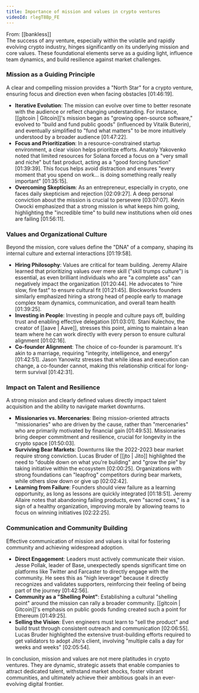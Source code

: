 ```yaml
---
title: Importance of mission and values in crypto ventures
videoId: rlegT8Bp_FE
---
```


From: [[bankless]] <br/> 
The success of any venture, especially within the volatile and rapidly evolving crypto industry, hinges significantly on its underlying mission and core values. These foundational elements serve as a guiding light, influence team dynamics, and build resilience against market challenges.

### Mission as a Guiding Principle
A clear and compelling mission provides a "North Star" for a crypto venture, ensuring focus and direction even when facing obstacles <a class="yt-timestamp" data-t="01:46:19">[01:46:19]</a>.

*   **Iterative Evolution**: The mission can evolve over time to better resonate with the audience or reflect changing understanding. For instance, [[gitcoin | Gitcoin]]'s mission began as "growing open-source software," evolved to "build and fund public goods" (influenced by Vitalik Buterin), and eventually simplified to "fund what matters" to be more intuitively understood by a broader audience <a class="yt-timestamp" data-t="01:47:22">[01:47:22]</a>.
*   **Focus and Prioritization**: In a resource-constrained startup environment, a clear vision helps prioritize efforts. Anatoly Yakovenko noted that limited resources for Solana forced a focus on a "very small and niche" but fast product, acting as a "good forcing function" <a class="yt-timestamp" data-t="01:39:39">[01:39:39]</a>. This focus helps avoid distraction and ensures "every moment that you spend on work... is doing something really really important" <a class="yt-timestamp" data-t="01:35:15">[01:35:15]</a>.
*   **Overcoming Skepticism**: As an entrepreneur, especially in crypto, one faces daily skepticism and rejection <a class="yt-timestamp" data-t="02:09:27">[02:09:27]</a>. A deep personal conviction about the mission is crucial to persevere <a class="yt-timestamp" data-t="03:07:07">[03:07:07]</a>. Kevin Owocki emphasized that a strong mission is what keeps him going, highlighting the "incredible time" to build new institutions when old ones are failing <a class="yt-timestamp" data-t="01:56:11">[01:56:11]</a>.

### Values and Organizational Culture
Beyond the mission, core values define the "DNA" of a company, shaping its internal culture and external interactions <a class="yt-timestamp" data-t="01:19:58">[01:19:58]</a>.

*   **Hiring Philosophy**: Values are critical for team building. Jeremy Allaire learned that prioritizing values over mere skill ("skill trumps culture") is essential, as even brilliant individuals who are "a complete ass" can negatively impact the organization <a class="yt-timestamp" data-t="01:20:44">[01:20:44]</a>. He advocates to "hire slow, fire fast" to ensure cultural fit <a class="yt-timestamp" data-t="01:21:45">[01:21:45]</a>. Blockworks founders similarly emphasized hiring a strong head of people early to manage complex team dynamics, communication, and overall team health <a class="yt-timestamp" data-t="01:39:25">[01:39:25]</a>.
*   **Investing in People**: Investing in people and culture pays off, building trust and enabling effective delegation <a class="yt-timestamp" data-t="01:03:01">[01:03:01]</a>. Stani Kulechov, the creator of [[aave | Aave]], stresses this point, aiming to maintain a lean team where he can work directly with every person to ensure cultural alignment <a class="yt-timestamp" data-t="01:02:16">[01:02:16]</a>.
*   **Co-founder Alignment**: The choice of co-founder is paramount. It's akin to a marriage, requiring "integrity, intelligence, and energy" <a class="yt-timestamp" data-t="01:42:51">[01:42:51]</a>. Jason Yanowitz stresses that while ideas and execution can change, a co-founder cannot, making this relationship critical for long-term survival <a class="yt-timestamp" data-t="01:42:31">[01:42:31]</a>.

### Impact on Talent and Resilience
A strong mission and clearly defined values directly impact talent acquisition and the ability to navigate market downturns.

*   **Missionaries vs. Mercenaries**: Being mission-oriented attracts "missionaries" who are driven by the cause, rather than "mercenaries" who are primarily motivated by financial gain <a class="yt-timestamp" data-t="01:49:53">[01:49:53]</a>. Missionaries bring deeper commitment and resilience, crucial for longevity in the crypto space <a class="yt-timestamp" data-t="01:50:03">[01:50:03]</a>.
*   **Surviving Bear Markets**: Downturns like the 2022-2023 bear market require strong conviction. Lucas Bruder of [[jto | Jito]] highlighted the need to "double down on what you're building" and "grow the pie" by taking initiative within the ecosystem <a class="yt-timestamp" data-t="02:00:25">[02:00:25]</a>. Organizations with strong foundations can "leapfrog" competitors during bear markets, while others slow down or give up <a class="yt-timestamp" data-t="02:02:42">[02:02:42]</a>.
*   **Learning from Failure**: Founders should view failure as a learning opportunity, as long as lessons are quickly integrated <a class="yt-timestamp" data-t="01:18:51">[01:18:51]</a>. Jeremy Allaire notes that abandoning failing products, even "sacred cows," is a sign of a healthy organization, improving morale by allowing teams to focus on winning initiatives <a class="yt-timestamp" data-t="02:22:25">[02:22:25]</a>.

### Communication and Community Building
Effective communication of mission and values is vital for fostering community and achieving widespread adoption.

*   **Direct Engagement**: Leaders must actively communicate their vision. Jesse Pollak, leader of Base, unexpectedly spends significant time on platforms like Twitter and Farcaster to directly engage with the community. He sees this as "high leverage" because it directly recognizes and validates supporters, reinforcing their feeling of being part of the journey <a class="yt-timestamp" data-t="01:42:56">[01:42:56]</a>.
*   **Community as a "Shelling Point"**: Establishing a cultural "shelling point" around the mission can rally a broader community. [[gitcoin | Gitcoin]]'s emphasis on public goods funding created such a point for Ethereum <a class="yt-timestamp" data-t="01:49:25">[01:49:25]</a>.
*   **Selling the Vision**: Even engineers must learn to "sell the product" and build trust through consistent outreach and communication <a class="yt-timestamp" data-t="02:06:55">[02:06:55]</a>. Lucas Bruder highlighted the extensive trust-building efforts required to get validators to adopt Jito's client, involving "multiple calls a day for weeks and weeks" <a class="yt-timestamp" data-t="02:05:54">[02:05:54]</a>.

In conclusion, mission and values are not mere platitudes in crypto ventures. They are dynamic, strategic assets that enable companies to attract dedicated talent, withstand market shocks, foster vibrant communities, and ultimately achieve their ambitious goals in an ever-evolving digital frontier.